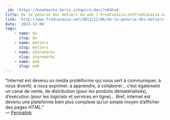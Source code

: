 ```yaml
---
_id: 'https://bookmarks.boris.schapira.dev/?uK4hsA'
title: De la pénurie des métiers du web | FredCavazza.netFredCavazza.net
link: 'http://www.fredcavazza.net/2013/12/06/de-la-penurie-des-metiers-du-web/'
date: '2013-12-06'
tags:
    - name: du
      slug: du
    - name: métiers
      slug: metiers
    - name: sharemarks
      slug: sharemarks
    - name: web
      slug: web
---
```


&quot;Internet est devenu un média protéiforme qui nous sert à communiquer, à
nous divertir, à nous exprimer, à apprendre, à collaborer… c’est également un
canal de vente, de distribution (pour les produits dématérialisés), d’exécution
(pour les logiciels et services en ligne)… Bref, internet est devenu une
plateforme bien plus complexe qu’un simple moyen d’afficher des pages
HTML.&quot; <br>&#8212;
<a href="https://bookmarks.boris.schapira.dev/?uK4hsA" title="Permalink">Permalink</a>
